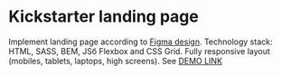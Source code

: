 # Kickstarter landing page
Implement landing page according to [Figma design](https://www.figma.com/file/Ujp7bCFuvuJlkn8TSbQPSZ/%E2%84%9611-(kickstarter)?node-id=0%3A1).
Technology stack: HTML, SASS, BEM, JSб Flexbox and CSS Grid.
Fully responsive layout (mobiles, tablets, laptops, high screens).
See [DEMO LINK](https://yegorkochetkov.github.io/crazybaby-landing/)
